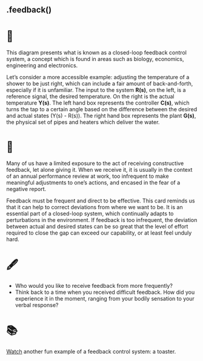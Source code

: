 ## .feedback()

# 🔬

This diagram presents what is known as a closed-loop feedback control system, a concept which is found in areas such as biology, economics, engineering and electronics. 

Let’s consider a more accessible example: adjusting the temperature of a shower to be just right, which can include a fair amount of back-and-forth, especially if it is unfamiliar. The input to the system **R(s)**, on the left, is a reference signal, the desired temperature. On the right is the actual temperature **Y(s)**. The left hand box represents the controller **C(s)**, which turns the tap to a certain angle based on the difference between the desired and actual states (Y(s) - R(s)). The right hand box represents the plant **G(s)**, the physical set of pipes and heaters which deliver the water.

# 🧩

Many of us have a limited exposure to the act of receiving constructive feedback, let alone giving it. When we receive it, it is usually in the context of an annual performance review at work, too infrequent to make meaningful adjustments to one’s actions, and encased in the fear of a negative report. 

Feedback must be frequent and direct to be effective. This card reminds us that it can help to correct deviations from where we want to be. It is an essential part of a closed-loop system, which continually adapts to perturbations in the environment. If feedback is too infrequent, the deviation between actual and desired states can be so great that the level of effort required to close the gap can exceed our capability, or at least feel unduly hard. 

# 🖋️

- Who would you like to receive feedback from more frequently? 
- Think back to a time when you received difficult feedback. How did you experience it in the moment, ranging from your bodily sensation to your verbal response?

# 📚

[Watch](https://www.youtube.com/watch?v=5NVjIIi9fkY) another fun example of a feedback control system: a toaster.